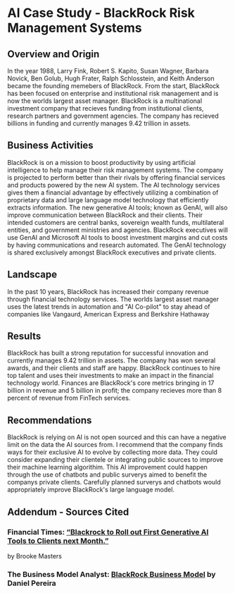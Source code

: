 # AI Case Study - BlackRock Risk Management Systems

## Overview and Origin

In the year 1988, Larry Fink, Robert S. Kapito, Susan Wagner, Barbara Novick, Ben Golub, Hugh Frater, Ralph Schlosstein, and Keith Anderson became the founding memebers of BlackRock.
From the start, BlackRock has been focused on enterprise and institutional risk management and is now the worlds largest asset manager.
BlackRock is a multinational investment company that recieves funding from institutional clients, research partners and government agencies.
The company has recieved billions in funding and currently manages 9.42 trillion in assets.

## Business Activities

BlackRock is on a mission to boost productivity by using artificial intelligence to help manage their risk management systems.
The company is projected to perform better than their rivals by offering financial services and products powered by the new AI system.
The AI technology services gives them a financial advantage by effectively utilizing a combination of proprietary data and large language model technology that efficiently extracts information.
The new generative AI tools; known as GenAI, will also improve communication between BlackRock and their clients.
Their intended customers are central banks, sovereign wealth funds, multilateral entities, and government ministries and agencies.
BlackRock executives will use GenAI and Microsoft AI tools to boost investment margins and cut costs by having communications and research automated.
The GenAI technology is shared exclusively amongst BlackRock executives and private clients.

## Landscape

In the past 10 years, BlackRock has increased their company revenue through financial technology services.
The worlds largest asset manager uses the latest trends in automation and "AI Co-pilot" to stay ahead of companies like Vangaurd, American Express and Berkshire Hathaway

## Results

BlackRock has built a strong reputation for successful innovation and currently manages 9.42 trillion in assets.
The company has won several awards, and their clients and staff are happy.
BlackRock continues to hire top talent and uses their investments to make an impact in the financial technology world.
Finances are BlackRock's core metrics bringing in 17 billion in revenue and 5 billion in profit; the company recieves more than 8 percent of revenue from FinTech services.

## Recommendations

BlackRock is relying on AI is not open sourced and this can have a negative limit on the data the AI sources from.
I recommend that the company finds ways for their exclusive AI to evolve by collecting more data.
They could consider expanding their clientele or integrating public sources to improve their machine learning algorithim.
This AI improvement could happen through the use of chatbots and public surverys aimed to benefit the companys private clients.
Carefully planned surverys and chatbots would appropriately improve BlackRock's large language model.

## Addendum - Sources Cited
### Financial Times: [“Blackrock to Roll out First Generative AI Tools to Clients next Month.”](www.ft.com/content/3f3431f1-d6dc-4310-9edc-3bc8cdc46caa) 
by Brooke Masters

### The Business Model Analyst: [BlackRock Business Model](https://businessmodelanalyst.com/blackrock-business-model/) by Daniel Pereira

